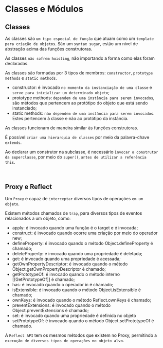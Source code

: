 # Classes e Módulos

## Classes

As classes são `um tipo especial de função` que atuam como um `template para criação de objetos`. São um `syntax sugar`, estão um nível de abstração acima das funções construtoras.

As classes `não sofrem hoisting`, não importando a forma como elas foram declaradas.

As classes são formadas por 3 tipos de membros: `constructor`, `prototype methods` e `static methods`.

- constructor: é invocado `no momento da instanciação de uma classe` e `serve para inicializar um determinado objeto`;
- prototype methods: `dependem de uma instância para serem invocados`, são métodos que pertencem ao protótipo do objeto que está sendo instanciado;
- static methods: `não dependem de uma instância para serem invocados`. Estes pertencem à classe e não ao protótipo da instância.

As classes funcionam de maneira similar às funções construtoras.

É possível `criar uma hierarquia de classes` por meio da palavra-chave `extends`.

Ao declarar um construtor na subclasse, é necessário `invocar o construtor da superclasse`, por meio do `super()`, `antes de utilizar a referência this`.

<br>

## Proxy e Reflect

Um `Proxy` e capaz de `interceptar` diversos tipos de operações `em um objeto`.

Existem métodos chamados de `trap`, para diversos tipos de eventos relacionados a um objeto, como:

- apply: é invocado quando uma função é o target e é invocada;
- construct: é invocado quando ocorre uma criação por meio do operador new;
- defineProperty: é invocado quando o método Object.defineProperty é chamado;
- deleteProperty: é invocado quando uma propriedade é deletada;
- get: é invocado quando uma propriedade é acessada;
- getOwnPropertyDescriptor: é invocado quando o método Object.getOwnPropertyDescriptor é chamado;
- getPrototypeOf: é invocado quando o método interno [[GetPrototypeOf]] é chamado;
- has: é invocado quando o operador in é chamado;
- isExtensible: é invocado quando o método Object.isExtensible é chamado;
- ownKeys: é invocado quando o método Reflect.ownKeys é chamado;
- preventExtensions: é invocado quando o método Object.preventExtensions é chamado;
- set: é invocado quando uma propriedade é definida no objeto
- setPrototypeOf: é invocado quando o método Object.setPrototypeOf é chamado.

A `Reflect API` tem os mesmos métodos que existem no Proxy, permitindo a `execução de diversos tipos de operações no objeto alvo`.
